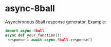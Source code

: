 # async-8ball
Asynchronous 8ball response generator. 
Example:
```py
import async-8ball
async def your_function():
 response = await async-8ball.response()
```
